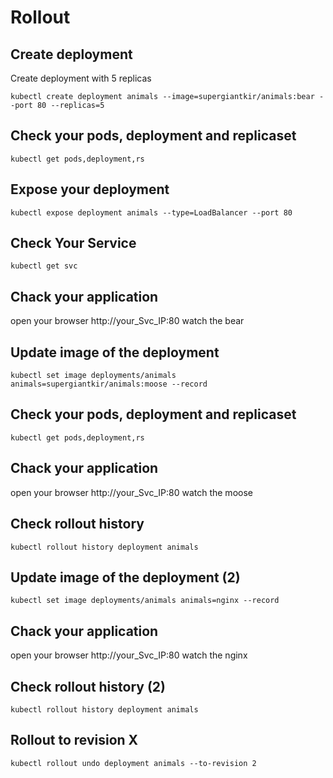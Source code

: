 # Rollout

## Create deployment
Create deployment with 5 replicas

```
kubectl create deployment animals --image=supergiantkir/animals:bear --port 80 --replicas=5
```


## Check your pods, deployment and replicaset

```
kubectl get pods,deployment,rs
```

## Expose your deployment

```
kubectl expose deployment animals --type=LoadBalancer --port 80
```

## Check Your Service

```
kubectl get svc
```
## Chack your application
open your browser http://your_Svc_IP:80
watch the bear

## Update image of the deployment

```
kubectl set image deployments/animals animals=supergiantkir/animals:moose --record
```

## Check your pods, deployment and replicaset

```
kubectl get pods,deployment,rs
```
## Chack your application
open your browser http://your_Svc_IP:80
watch the moose


## Check rollout history

```
kubectl rollout history deployment animals 

```

## Update image of the deployment (2)

```
kubectl set image deployments/animals animals=nginx --record
```

## Chack your application
open your browser http://your_Svc_IP:80
watch the nginx

## Check rollout history (2)

```
kubectl rollout history deployment animals 
```


## Rollout to revision X

```
kubectl rollout undo deployment animals --to-revision 2
```
